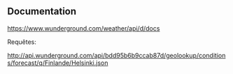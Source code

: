 ## Documentation

https://www.wunderground.com/weather/api/d/docs

Requêtes:


http://api.wunderground.com/api/bdd95b6b9ccab87d/geolookup/conditions/forecast/q/Finlande/Helsinki.json